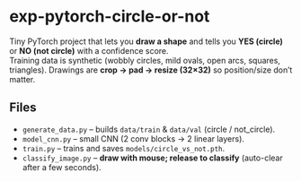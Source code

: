 # exp-pytorch-circle-or-not

Tiny PyTorch project that lets you **draw a shape** and tells you **YES (circle)** or **NO (not circle)** with a confidence score.  
Training data is synthetic (wobbly circles, mild ovals, open arcs, squares, triangles). Drawings are **crop → pad → resize (32×32)** so position/size don’t matter.

## Files
- `generate_data.py` – builds `data/train` & `data/val` (circle / not_circle).
- `model_cnn.py` – small CNN (2 conv blocks → 2 linear layers).
- `train.py` – trains and saves `models/circle_vs_not.pth`.
- `classify_image.py` – **draw with mouse; release to classify** (auto-clear after a few seconds).
